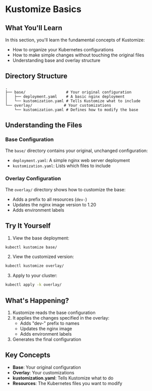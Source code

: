 # Kustomize Basics

## What You'll Learn
In this section, you'll learn the fundamental concepts of Kustomize:
- How to organize your Kubernetes configurations
- How to make simple changes without touching the original files
- Understanding base and overlay structure

## Directory Structure
```
.
├── base/                  # Your original configuration
│   ├── deployment.yaml    # A basic nginx deployment
│   └── kustomization.yaml # Tells Kustomize what to include
└── overlay/              # Your customizations
    └── kustomization.yaml # Defines how to modify the base
```

## Understanding the Files

### Base Configuration
The `base/` directory contains your original, unchanged configuration:
- `deployment.yaml`: A simple nginx web server deployment
- `kustomization.yaml`: Lists which files to include

### Overlay Configuration
The `overlay/` directory shows how to customize the base:
- Adds a prefix to all resources (`dev-`)
- Updates the nginx image version to 1.20
- Adds environment labels

## Try It Yourself

1. View the base deployment:
```bash
kubectl kustomize base/
```

2. View the customized version:
```bash
kubectl kustomize overlay/
```

3. Apply to your cluster:
```bash
kubectl apply -k overlay/
```

## What's Happening?
1. Kustomize reads the base configuration
2. It applies the changes specified in the overlay:
   - Adds "dev-" prefix to names
   - Updates the nginx image
   - Adds environment labels
3. Generates the final configuration

## Key Concepts
- **Base**: Your original configuration
- **Overlay**: Your customizations
- **kustomization.yaml**: Tells Kustomize what to do
- **Resources**: The Kubernetes files you want to modify